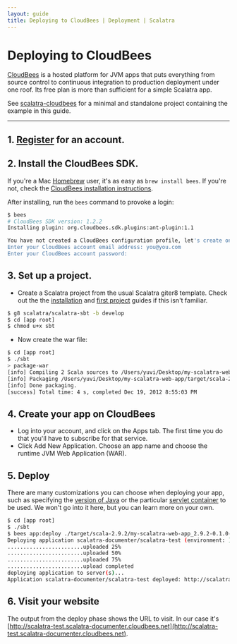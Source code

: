 ```yaml
---
layout: guide
title: Deploying to CloudBees | Deployment | Scalatra
---
```


<div class="page-header">
  <h1>Deploying to CloudBees</h1>
</div>

[CloudBees](http://www.cloudbees.com/) is a hosted platform for JVM apps that puts
everything from source control to continuous integration to production deployment under
one roof.
Its free plan is more than sufficient for a simple Scalatra app.

<div class="alert alert-info">
  <span class="badge badge-info"><i class="icon-flag icon-white"></i></span>
  See
  <a href="{{site.examples}}deployment/scalatra-cloudbees">scalatra-cloudbees</a>
  for a minimal and standalone project containing the example in this guide.
</div>

---

## 1. [Register](https://www.cloudbees.com/signup) for an account.

## 2. Install the CloudBees SDK.
If you're a Mac [Homebrew](http://mxcl.github.com/homebrew/) user, it's as easy as `brew install bees`.
If you're not, check the [CloudBees installation instructions](https://developer.cloudbees.com/bin/view/RUN/BeesSDK).

After installing, run the `bees` command to provoke a login:


```sh
$ bees
# CloudBees SDK version: 1.2.2
Installing plugin: org.cloudbees.sdk.plugins:ant-plugin:1.1

You have not created a CloudBees configuration profile, let's create one now...
Enter your CloudBees account email address: you@you.com
Enter your CloudBees account password: 
```

## 3. Set up a project.

- Create a Scalatra project from the usual Scalatra giter8 template.
Check out the the [installation]({{site.baseurl}}getting-started/installation.html) and [first project]({{site.baseurl}}getting-started/first-project.html) guides if this isn't familiar.

```sh
$ g8 scalatra/scalatra-sbt -b develop
$ cd [app root]
$ chmod u+x sbt
```

- Now create the war file:

```sh
$ cd [app root]
$ ./sbt
> package-war
[info] Compiling 2 Scala sources to /Users/yuvi/Desktop/my-scalatra-web-app/target/scala-2.9.2/classes...
[info] Packaging /Users/yuvi/Desktop/my-scalatra-web-app/target/scala-2.9.2/my-scalatra-web-app_2.9.2-0.1.0-SNAPSHOT.war ...
[info] Done packaging.
[success] Total time: 4 s, completed Dec 19, 2012 8:55:03 PM
```

## 4. Create your app on CloudBees 

- Log into your account, and click on the Apps tab.
The first time you do that you'll have to subscribe for that service.
- Click Add New Application. Choose an app name and choose the runtime JVM Web Application (WAR).

## 5. Deploy

There are many customizations you can choose when deploying your app, such as specifying
the
[version of Java](http://developer.cloudbees.com/bin/view/RUN/Java+Container)
or the particular
[servlet container](http://developer.cloudbees.com/bin/view/RUN/Java+Container)
to be used.
We won't go into it here, but you can learn more on your own.


```sh
$ cd [app root]
$ ./sbt
$ bees app:deploy ./target/scala-2.9.2/my-scalatra-web-app_2.9.2-0.1.0-SNAPSHOT.war -a USERNAME/APPNAME -t jboss71
Deploying application scalatra-documenter/scalatra-test (environment: ): ./target/scala-2.9.2/my-scalatra-web-app_2.9.2-0.1.0-SNAPSHOT.war
........................uploaded 25%
........................uploaded 50%
........................uploaded 75%
........................upload completed
deploying application to server(s)...
Application scalatra-documenter/scalatra-test deployed: http://scalatra-test.scalatra-documenter.cloudbees.net
```

## 6. Visit your website

The output from the deploy phase shows the URL to visit.
In our case it's [http://scalatra-test.scalatra-documenter.cloudbees.net](http://scalatra-test.scalatra-documenter.cloudbees.net).


